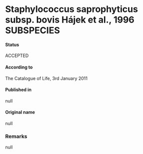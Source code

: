 # Staphylococcus saprophyticus subsp. bovis Hájek et al., 1996 SUBSPECIES

#### Status
ACCEPTED

#### According to
The Catalogue of Life, 3rd January 2011

#### Published in
null

#### Original name
null

### Remarks
null